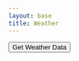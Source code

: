 ```yaml
---
layout: base
title: Weather
---
```

<html>
<head>
    <title>Weather Data</title>
</head>
<body>
    <button id="getWeatherButton">Get Weather Data</button>
    <div id="weatherData"></div>
    <div id="clothingAdvice"></div>
    <script>
        document.getElementById("getWeatherButton").addEventListener("click", function() {
            const latitude = 33.01479454987898;
            const longitude = -117.12140255005595;
            const apiUrl = `https://api.weather.gov/points/${latitude},${longitude}`;
            fetch(apiUrl)
                .then(response => response.json())
                .then(data => {
                    const properties = data.properties;
                    const forecast = properties.forecast;
                    const forecastZone = properties.forecastZone;
                    const weatherDataElement = document.getElementById("weatherData");
                    weatherDataElement.innerHTML = `
                        <p>Forecast URL: ${forecast}</p>
                        <p>Forecast Zone: ${forecastZone}</p>
                    `;
                    const temperature = data.properties.relativeLocation.properties.temperature.value;
                    const clothingAdviceElement = document.getElementById("clothingAdvice");
                    clothingAdviceElement.innerHTML = getClothingAdvice(temperature);
                })
                .catch(error => {
                    console.error("An error occurred:", error);
                });
        });
        function getClothingAdvice(temperature) {
            if (temperature >= 80) {
                return "It's hot! Wear light and breathable clothing like short sleeves and shorts. Don't forget sunscreen!";
            } else if (temperature >= 60) {
                return "It's warm. Consider wearing short sleeves and pants or a skirt.";
            } else if (temperature >= 50) {
                return "It's mild. A light jacket or sweater might be a good idea.";
            } else if (temperature >= 40) {
                return "It's cool. Wear long sleeves and pants. You may want to add a jacket.";
            } else {
                return "It's cold. Bundle up with a warm coat, gloves, and a scarf.";
            }
        }
    </script>
</body>
</html>